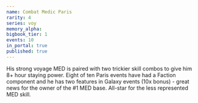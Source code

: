 ```yaml
---
name: Combat Medic Paris
rarity: 4
series: voy
memory_alpha:
bigbook_tier: 1
events: 10
in_portal: true
published: true
---
```


His strong voyage MED is paired with two trickier skill combos to give him 8+ hour staying power. Eight of ten Paris events have had a Faction component and he has two features in Galaxy events (10x bonus) - great news for the owner of the #1 MED base. All-star for the less represented MED skill.
